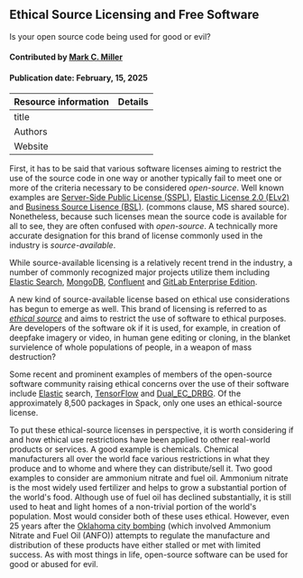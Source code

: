 ## Ethical Source Licensing and Free Software

<!--- deck text start --->
Is your open source code being used for good or evil?
<!--- deck text end --->

#### Contributed by [Mark C. Miller](https://github.com/markcmiller86)
#### Publication date: February, 15, 2025

Resource information | Details
:--- | :---
title | 
Authors |
Website |

First, it has to be said that various software licenses aiming to restrict the use of the source code in one way or another typically fail to meet one or more of the criteria necessary to be considered *open-source*.
Well known examples are [Server-Side Public License (SSPL)](https://en.wikipedia.org/wiki/Server_Side_Public_License), [Elastic License 2.0 (ELv2)](https://www.elastic.co/licensing/elastic-license) and [Business Source Lisence (BSL)](https://en.wikipedia.org/wiki/Business_Source_License). (commons clause, MS shared source).
Nonetheless, because such licenses mean the source code is available for all to see, they are often confused with *open-source*.
A technically more accurate designation for this brand of license commonly used in the industry is *source-available*.

While source-available licensing is a relatively recent trend in the industry, a number of commonly recognized major projects utilize them including [Elastic Search](https://www.elastic.co), [MongoDB](https://www.mongodb.com/legal/licensing/server-side-public-license), [Confluent](https://www.confluent.io/confluent-community-license-faq/) and [GitLab Enterprise Edition](https://en.wikipedia.org/wiki/Source-available_software#GitLab_Enterprise_Edition_License_(EE_License)).

A new kind of source-available license based on ethical use considerations has begun to emerge as well.
This brand of licensing is referred to as [*ethical source*](https://ethicalsource.dev/licenses/) and aims to restrict the use of software to ethical purposes.
Are developers of the software ok if it is used, for example, in creation of deepfake imagery or video, in human gene editing or cloning, in the blanket survielence of whole populations of people, in a weapon of mass destruction?

Some recent and prominent examples of members of the open-source software community raising ethical concerns over the use of their software include [Elastic](https://pureinsights.com/blog/2024/elastics-journey-from-apache-2-0-to-agpl-3/) search, [TensorFlow](https://www.nytimes.com/2018/04/04/technology/google-letter-ceo-pentagon-project.html) and [Dual_EC_DRBG](https://en.wikipedia.org/wiki/Dual_EC_DRBG#Standardization_and_implementations).
Of the approximately 8,500 packages in Spack, only one uses an ethical-source license.

To put these ethical-source licenses in perspective, it is worth considering if and how ethical use restrictions have been applied to other real-world products or services.
A good example is chemicals.
Chemical manufacturers all over the world face various restrictions in what they produce and to whome and where they can distribute/sell it.
Two good examples to consider are ammonium nitrate and fuel oil.
Ammonium nitrate is the most widely used fertilizer and helps to grow a substantial portion of the world's food.
Although use of fuel oil has declined substantially, it is still used to heat and light homes of a non-trivial portion of the world's population.
Most would consider both of these uses ethical.
However, even 25 years after the [Oklahoma city bombing](https://en.wikipedia.org/wiki/Oklahoma_City_bombing) (which involved Ammonium Nitrate and Fuel Oil (ANFO)) attempts to regulate the manufacture and distribution of these products have either stalled or met with limited success.
As with most things in life, open-source software can be used for good or abused for evil.

<!---
Publish: yes
Pinned: no
Topics: online learning
--->
